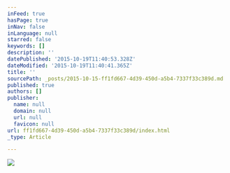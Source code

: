 ```yaml
---
inFeed: true
hasPage: true
inNav: false
inLanguage: null
starred: false
keywords: []
description: ''
datePublished: '2015-10-19T11:40:53.328Z'
dateModified: '2015-10-19T11:40:41.365Z'
title: ''
sourcePath: _posts/2015-10-15-ff1fd667-4d39-450d-a5b4-7337f33c389d.md
published: true
authors: []
publisher:
  name: null
  domain: null
  url: null
  favicon: null
url: ff1fd667-4d39-450d-a5b4-7337f33c389d/index.html
_type: Article

---
```

![](https://the-grid-user-content.s3-us-west-2.amazonaws.com/e8ef5e4d-6bc6-4106-bfea-2e76686cad62.png)